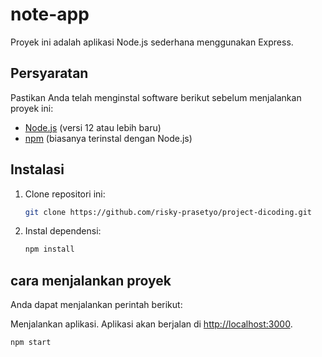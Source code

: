 # note-app

Proyek ini adalah aplikasi Node.js sederhana menggunakan Express.

## Persyaratan

Pastikan Anda telah menginstal software berikut sebelum menjalankan proyek ini:

- [Node.js](https://nodejs.org/) (versi 12 atau lebih baru)
- [npm](https://www.npmjs.com/) (biasanya terinstal dengan Node.js)

## Instalasi

1. Clone repositori ini:

   ```sh
   git clone https://github.com/risky-prasetyo/project-dicoding.git
   ```

2. Instal dependensi:

   ```sh
   npm install
   ```

## cara menjalankan proyek

Anda dapat menjalankan perintah berikut:

Menjalankan aplikasi. Aplikasi akan berjalan di [http://localhost:3000](http://localhost:3000).

```sh
npm start
```
